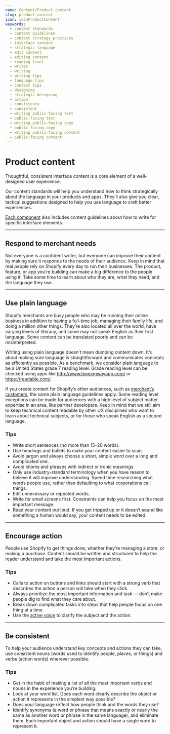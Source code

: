 ```yaml
---
name: Content/Product content
slug: product-content
icon: IconProductContent
keywords:
  - content standards
  - content guidelines
  - content strategy practices
  - interface content
  - strategic language
  - edit content
  - editing content
  - reading level
  - writes
  - writing
  - writing tips
  - language tips
  - content tips
  - designing
  - strategic designing
  - action
  - consistency
  - consistent
  - writing public-facing text
  - public-facing text
  - writing public-facing copy
  - public-facing copy
  - writing public-facing content
  - public-facing content
---
```


# Product content

Thoughtful, consistent interface content is a core element of a well-designed
user experience.

Our content standards will help you understand how to think strategically about
the language in your products and apps. They’ll also give you clear, tactical
suggestions designed to help you use language to craft better experiences.

[Each component](/components/get-started) also includes content guidelines about
how to write for specific interface elements.

---

## Respond to merchant needs

<!-- keywords: real merchants, language, empathy -->

Not everyone is a confident writer, but everyone can improve their content by
making sure it responds to the needs of their audience. Keep in mind that real people
rely on Shopify every day to run their businesses. The product, feature, or app
you’re building can make a big difference to the people using it. Take some time
to learn about who they are, what they need, and the language they use.

---

## Use plain language

<!-- keywords: literacy, english as a first language, english as a second language, esl, short sentences, using headings, using bullets, scannable, jargon, idioms, terminology, industry standard, repeated words, small screens -->

Shopify merchants are busy people who may be running their online business in
addition to having a full-time job, managing their family life, and doing a
million other things. They’re also located all over the world, have varying
levels of literacy, and some may not speak English as their first language. Some content can be translated poorly and can be misinterpreted.

Writing using plain language doesn’t mean dumbing content down. It’s
about making sure language is straightforward and communicates concepts as
efficiently as possible. As a benchmark, we consider plain language to be a United States grade 7 reading level. Grade reading level can be checked using apps like http://www.hemingwayapp.com/ or https://readable.com/.

If you create content for Shopify’s other audiences, such as [merchant’s customers](/content/merchant-to-customer), the same plain language guidelines apply. Some reading level exceptions can be made for audiences with a high level of subject matter expertise in an area, like partner developers. Keep in mind that we still aim to keep technical content readable by other UX disciplines who want to learn about technical subjects, or for those who speak English as a second language.

### Tips

- Write short sentences (no more than 15–20 words).
- Use headings and bullets to make your content easier to scan.
- Avoid jargon and always choose a short, simple word over a long and
  complicated one.
- Avoid idioms and phrases with indirect or ironic meanings.
- Only use industry-standard terminology when you have reason to believe it will
  improve understanding. Spend time researching what words people use,
  rather than defaulting to what corporations call things.
- Edit unnecessary or repeated words.
- Write for small screens first. Constraints can help you focus on the most
  important message.
- Read your content out loud. If you get tripped up or it doesn’t sound like
  something a human would say, your content needs to be edited.

---

## Encourage action

<!-- keywords: content structure, actionable language, writing action, button copy, prioritizing tasks, call to action -->

People use Shopify to get things done, whether they’re managing a store, or making a purchase. Content should be written and structured
to help the reader understand and take the most important actions.

### Tips

- Calls to action on buttons and links should start with a strong verb that
  describes the action a person will take when they click.
- Always prioritize the most important information and task — don’t make people
  dig to find what they care about.
- Break down complicated tasks into steps that help people focus on one thing
  at a time.
- Use the [active voice](/content/grammar-and-mechanics#basics) to clarify the
  subject and the action.

---

## Be consistent

<!-- keywords: consistency in copy, consistent copy, consistent nouns, consistent verbs, writing consistently, write consistently, synonyms, plain language, word list, merchant words, merchant language, merchant terms -->

To help your audience understand key concepts and actions they can take, use
consistent nouns (words used to identify people, places, or things) and verbs
(action words) wherever possible.

### Tips

- Get in the habit of making a list of all the most important verbs and nouns in
  the experience you’re building.
- Look at your word list. Does each word clearly describe the object or action
  it represents in the simplest way possible?
- Does your language reflect how people think and the words they use?
- Identify synonyms (a word or phrase that means exactly or nearly the same as
  another word or phrase in the same language), and eliminate them. Each
  important object and action should have a single word to represent it.

